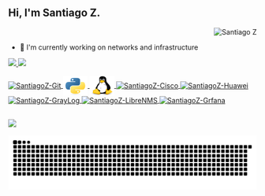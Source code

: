 ## Hi, I'm Santiago Z.

<p align="right"> <img src="https://komarev.com/ghpvc/?username=SantiagoSilvaZ&color=blue&style=flat" alt="Santiago Z" /> </p>


- 🔭 I'm currently working on networks and infrastructure 

<div>
  <a href="https://github.com/santiagosilvaz">
    <img height="180em" src="https://github-readme-stats.vercel.app/api?username=santiagosilvaz&show_icons=true&theme=dark&include_all_commits=true&count_private=true"/>
    <img height="180em" src="https://github-readme-stats.vercel.app/api/top-langs/?username=santiagosilvaz&theme=dark&include_all_commits=true&count_private=true"/>
</div>

<div style="display: inline_block"><br>
    <img align="center" alt="SantiagoZ-Git" height="40" width="50" src="https://www.vectorlogo.zone/logos/git-scm/git-scm-icon.svg">
    <img align="center" alt="SantiagoZ-Python" height="40" width="50" src="https://raw.githubusercontent.com/devicons/devicon/master/icons/python/python-original.svg">
    <img align="center" alt="SantiagoZ-Linux" height="40" width="50" src="https://raw.githubusercontent.com/devicons/devicon/master/icons/linux/linux-original.svg">
    <img align="center" alt="SantiagoZ-Cisco" height="40" width="100" src="https://demo.librenms.org/images/os/cisco.svg">
    <img align="center" alt="SantiagoZ-Huawei" height="40" width="40" src="https://cdn.iconscout.com/icon/free/png-256/huawei-3521494-2944938.png">
    <img align="center" alt="SantiagoZ-GrayLog" height="40" width="`190" src="https://assets-global.website-files.com/5e9fae47f9a5b161fc3f7024/5f69ecdab29e533a9f46b3ef_Graylog%20-%20Logo%20-%20Color.svg">
    <img align="center" alt="SantiagoZ-LibreNMS" height="40" width="190" src="https://demo.librenms.org/images/librenms_logo_light.svg">
    <img align="center" alt="SantiagoZ-Grfana" height="40" width="50" src="https://www.vectorlogo.zone/logos/grafana/grafana-icon.svg">
</div>

##

<div> 
    <a href="https://www.linkedin.com/in/santiago-z/" target="_blank"><img src="https://img.shields.io/badge/-LinkedIn-%230077B5?style=for-the-badge&logo=linkedin&logoColor=white" target="_blank"></a>  
</div>

![Snake animation](https://github.com/santiagosilvaz/santiagosilvaz/blob/output/github-contribution-grid-snake.svg)